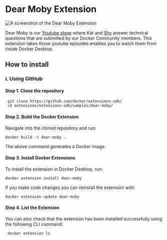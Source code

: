 # Dear Moby Extension

![A screenshot of the Dear Moby Extension](/dear-moby/screenshots/dearmobyextension.png)

Dear Moby is our [Youtube show](https://www.youtube.com/playlist?list=PLkA60AVN3hh_aBXzjqu13dupUV1JdFnjI) where Kat and [Shy](https://twitter.com/shyruparel) answer technical questions that are submitted by our Docker Community members. This extension takes those youtube episodes enables you to watch them from inside Docker Desktop.

## How to install

### i. Using GitHub

#### Step 1. Clone the repository

```
 git clone https://github.com/docker/extensions-sdk/
 cd extensions/extensions-sdk/samples/dear-moby/
```

#### Step 2. Build the Docker Extension

Navigate into the cloned repository and run:

```
docker build -t dear-moby .
```

The above command generates a Docker image.


#### Step 3. Install Docker Extensions


To install the extension in Docker Desktop, run:

```
docker extension install dear-moby
```

If you make code changes you can reinstall the extension with:

```
docker extension update dear-moby
```

#### Step 4. List the Extension

 You can also check that the extension has been installed successfully using the following CLI command:

```
 docker extension ls
```
